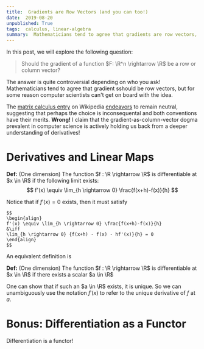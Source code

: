 ```yaml
---
title:  Gradients are Row Vectors (and you can too!)
date:  2019-08-20
unpublished: True
tags:  calculus, linear-algebra
summary:  Mathematicians tend to agree that gradients are row vectors, but for some reason computer scientists can't get on borad with the idea.  The goal of this post is to explain why gradients are most naturally expressed as row vectors, and to demonstrate the advantages of this perspective.
---
```


$$
\newcommand{\grad}{\nabla}
$$

In this post, we will explore the following question:

> Should the gradient of a function $F: \R^n \rightarrow \R$ be a row or column vector?

The answer is quite controversial depending on who you ask!  Mathematicians tend to agree that gradient sshould be row vectors, but for some reason computer scientists can't get on board with the idea.  

The [matrix calculus entry](https://en.wikipedia.org/wiki/Matrix_calculus) on Wikipedia [endeavors](https://en.wikipedia.org/wiki/Talk:Matrix_calculus) to remain neutral, suggesting that perhaps the choice is inconsequental and both conventions have their merits.  **Wrong!**  I claim that the gradient-as-column-vector dogma prevalent in computer science is actively holding us back from a deeper understanding of derivatives!

# Derivatives and Linear Maps

**Def:** (One dimension) The function $f : \R \rightarrow \R$ is differentiable at $x \in \R$ if the following limit exists:
	$$
	f'(x) \equiv \lim_{h \rightarrow 0} \frac{f(x+h)-f(x)}{h}
	$$

Notice that if $f'(x) = 0$ exists, then it must satisfy

	$$
	\begin{align}
	f'(x) \equiv \lim_{h \rightarrow 0} \frac{f(x+h)-f(x)}{h}
	&\iff
	\lim_{h \rightarrow 0} {f(x+h) - f(x) - hf'(x)}{h} = 0
	\end{align}
	$$

An equivalent definition is

**Def:** (One dimension) The function $f : \R \rightarrow \R$ is differentiable at $x \in \R$ if there exists a scalar $a \in \R$

One can show that if such an $a \in \R$ exists, it is unique.  So we can unambiguously use the notation $f'(x)$ to refer to the unique derivative of $f$ at $a$.

# Bonus:  Differentiation as a Functor

Differentiation is a functor!